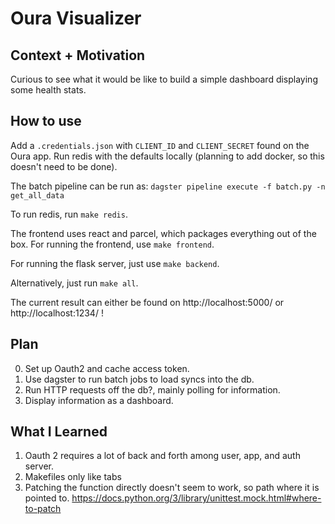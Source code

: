 # Oura Visualizer

## Context + Motivation

Curious to see what it would be like to build a simple dashboard displaying some health stats.

## How to use

Add a `.credentials.json` with `CLIENT_ID` and `CLIENT_SECRET` found on the Oura app.
Run redis with the defaults locally (planning to add docker, so this doesn't need to be done).

The batch pipeline can be run as:
`dagster pipeline execute -f batch.py -n get_all_data`

To run redis, run `make redis`.

The frontend uses react and parcel, which packages everything out of the box.
For running the frontend, use `make frontend`.

For running the flask server, just use `make backend`.

Alternatively, just run `make all`.

The current result can either be found on http://localhost:5000/ or http://localhost:1234/ !

## Plan

0. Set up Oauth2 and cache access token.
1. Use dagster to run batch jobs to load syncs into the db.
2. Run HTTP requests off the db?, mainly polling for information.
3. Display information as a dashboard.

## What I Learned

1. Oauth 2 requires a lot of back and forth among user, app, and auth server.
2. Makefiles only like tabs
3. Patching the function directly doesn't seem to work, so path where it is pointed to. https://docs.python.org/3/library/unittest.mock.html#where-to-patch
